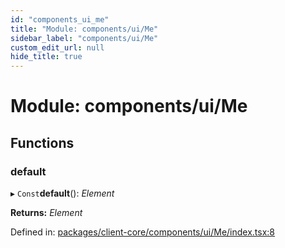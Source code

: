 ```yaml
---
id: "components_ui_me"
title: "Module: components/ui/Me"
sidebar_label: "components/ui/Me"
custom_edit_url: null
hide_title: true
---
```


# Module: components/ui/Me

## Functions

### default

▸ `Const`**default**(): *Element*

**Returns:** *Element*

Defined in: [packages/client-core/components/ui/Me/index.tsx:8](https://github.com/xr3ngine/xr3ngine/blob/56376a778/packages/client-core/components/ui/Me/index.tsx#L8)
